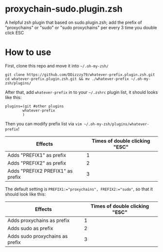 # proxychain-sudo.plugin.zsh
A helpful zsh plugin that based on sudo.plugin.zsh; add the prefix of "proxychains" or "sudo" or "sudo proxychains" per every 3 time you double click ESC
# How to use

First, clone this repo and move it into `~/.oh-my-zsh/`
```shell
git clone https://github.com/DDizzzy79/whatever-prefix.plugin.zsh.git
cd whatever-prefix.plugin.zsh.git && mv ./whatever-prefix ~/.oh-my-zsh/plugins/
```

After that, add `whatever-prefix` in to your `~/.zshrc` plugin list, it should looks like this:
```shell
plugins=(git #other plugins
        whatever-prefix
        )
```

Then you can modify prefix list via `vim ~/.oh-my-zsh/plugins/whatever-prefix`!

|Effects|Times of double clicking "ESC"|
|-----|-----|
|Adds "PREFIX1" as prefix | 1 |
|Adds "PREFIX2" as prefix | 2 |
|Adds "PREFIX2 PREFIX1" as prefix | 3 |

The default setting is `PREFIX1:="proxychains", FREFIX2:="sudo"`, so that it should look like this:

|Effects|Times of double clicking "ESC"|
|-----|-----|
|Adds proxychains as prefix | 1 |
|Adds sudo as prefix | 2 |
|Adds sudo proxychains as prefix | 3 |